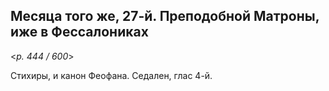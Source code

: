 
## Месяца того же, 27-й. Преподобной Матроны, иже в Фессалониках 

<*p. 444 / 600*>

Стихиры, и канон Феофана. Седален, глас 4-й. 
